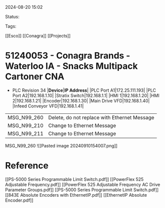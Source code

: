 2024-08-20 15:02

Status:

Tags:

[[Esco]] 
[[Conagra]]
[[Projects]]

# 51240053 - Conagra Brands - Waterloo IA - Snacks Multipack Cartoner CNA

- PLC Revision 34
|**Device**|**IP Address**|
|PLC Port A1|172.25.111.193|
|PLC Port A2|192.168.1.10|
|Stratix Switch|192.168.1.1|
|HMI 1|192.168.1.20|
|HMI 2|192.168.1.21|
|Encoder|192.168.1.30|
|Main Drive VFD|192.168.1.40|
|Infeed Conveyor VFD|192.168.1.41|

|             |                                              |
| ----------- | -------------------------------------------- |
| MSG_N99_260 | Delete, do not replace with Ethernet Message |
| MSG_N99_210 | Change to Ethernet Message                   |
| MSG_N99_211 | Change to Ethernet Message                   |

MSG_N99_260
![[Pasted image 20240910154007.png]]


# Reference

[[PS-5000 Series Programmable Limit Switch.pdf]]
[[PowerFlex 525 Adjustable Frequency.pdf]]
[[PowerFlex 525 Adjustable Frequency AC Drive Parameter Groups.pdf]]
[[PS-5000 Series Programmable Limit Switch.pdf]]
[[843E Absolute Encoders with EthernetIP.pdf]]
[[EthernetIP Absolute Encoder.pdf]]


